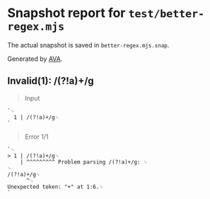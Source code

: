 # Snapshot report for `test/better-regex.mjs`

The actual snapshot is saved in `better-regex.mjs.snap`.

Generated by [AVA](https://avajs.dev).

## Invalid(1): /(?!a)+/g

> Input

    `␊
      1 | /(?!a)+/g␊
    `

> Error 1/1

    `␊
    > 1 | /(?!a)+/g␊
        | ^^^^^^^^^ Problem parsing /(?!a)+/g: ␊
    ␊
    /(?!a)+/g␊
          ^␊
    Unexpected token: "+" at 1:6.␊
    `
